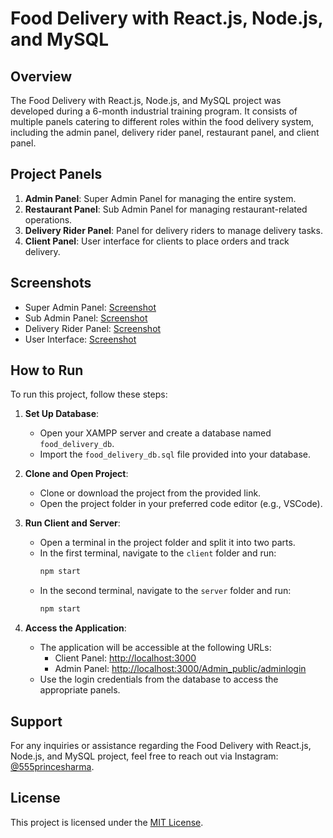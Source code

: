 # Food Delivery with React.js, Node.js, and MySQL

## Overview

The Food Delivery with React.js, Node.js, and MySQL project was developed during a 6-month industrial training program. It consists of multiple panels catering to different roles within the food delivery system, including the admin panel, delivery rider panel, restaurant panel, and client panel.

## Project Panels

1. **Admin Panel**: Super Admin Panel for managing the entire system.
2. **Restaurant Panel**: Sub Admin Panel for managing restaurant-related operations.
3. **Delivery Rider Panel**: Panel for delivery riders to manage delivery tasks.
4. **Client Panel**: User interface for clients to place orders and track delivery.

## Screenshots

- Super Admin Panel: [Screenshot](https://user-images.githubusercontent.com/107019903/207792045-d5e9614d-0078-4dd9-98a0-0020ad6cc565.png)
- Sub Admin Panel: [Screenshot](https://user-images.githubusercontent.com/107019903/207792128-fb21092c-adbf-41da-8cea-bff52f1746c9.png)
- Delivery Rider Panel: [Screenshot](https://user-images.githubusercontent.com/107019903/207792234-66c775c6-75db-4cba-b9ab-037fc5c418be.png)
- User Interface: [Screenshot](https://user-images.githubusercontent.com/107019903/207792381-0c3f4b90-6376-4d72-90fe-f73ec0f89f80.png)

## How to Run

To run this project, follow these steps:

1. **Set Up Database**:
   - Open your XAMPP server and create a database named `food_delivery_db`.
   - Import the `food_delivery_db.sql` file provided into your database.

2. **Clone and Open Project**:
   - Clone or download the project from the provided link.
   - Open the project folder in your preferred code editor (e.g., VSCode).

3. **Run Client and Server**:
   - Open a terminal in the project folder and split it into two parts.
   - In the first terminal, navigate to the `client` folder and run:
     ```bash
     npm start
     ```
   - In the second terminal, navigate to the `server` folder and run:
     ```bash
     npm start
     ```

4. **Access the Application**:
   - The application will be accessible at the following URLs:
     - Client Panel: [http://localhost:3000](http://localhost:3000)
     - Admin Panel: [http://localhost:3000/Admin_public/adminlogin](http://localhost:3000/Admin_public/adminlogin)
   - Use the login credentials from the database to access the appropriate panels.

## Support

For any inquiries or assistance regarding the Food Delivery with React.js, Node.js, and MySQL project, feel free to reach out via Instagram: [@555princesharma](https://www.instagram.com/555princesharma/).

## License

This project is licensed under the [MIT License](LICENSE).
